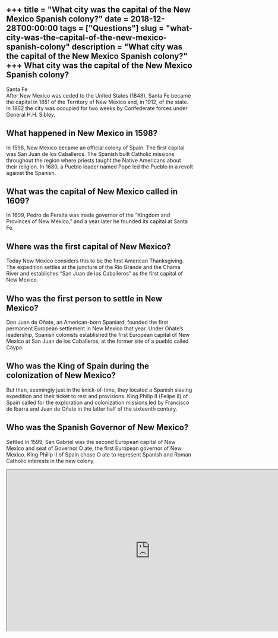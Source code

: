 +++
title = "What city was the capital of the New Mexico Spanish colony?"
date = 2018-12-28T00:00:00
tags = ["Questions"]
slug = "what-city-was-the-capital-of-the-new-mexico-spanish-colony"
description = "What city was the capital of the New Mexico Spanish colony?"
+++
What city was the capital of the New Mexico Spanish colony?
-----------------------------------------------------------

Santa Fe  
After New Mexico was ceded to the United States (1848), Santa Fe became the capital in 1851 of the Territory of New Mexico and, in 1912, of the state. In 1862 the city was occupied for two weeks by Confederate forces under General H.H. Sibley.

What happened in New Mexico in 1598?
------------------------------------

In 1598, New Mexico became an official colony of Spain. The first capital was San Juan de los Caballeros. The Spanish built Catholic missions throughout the region where priests taught the Native Americans about their religion. In 1680, a Pueblo leader named Popé led the Pueblo in a revolt against the Spanish.

What was the capital of New Mexico called in 1609?
--------------------------------------------------

In 1609, Pedro de Peralta was made governor of the “Kingdom and Provinces of New Mexico,” and a year later he founded its capital at Santa Fe.

Where was the first capital of New Mexico?
------------------------------------------

Today New Mexico considers this to be the first American Thanksgiving. The expedition settles at the juncture of the Rio Grande and the Chama River and establishes “San Juan de los Caballeros” as the first capital of New Mexico.

Who was the first person to settle in New Mexico?
-------------------------------------------------

Don Juan de Oñate, an American-born Spaniard, founded the first permanent European settlement in New Mexico that year. Under Oñate’s leadership, Spanish colonists established the first European capital of New Mexico at San Juan de los Caballeros, at the former site of a pueblo called Caypa.

Who was the King of Spain during the colonization of New Mexico?
----------------------------------------------------------------

But then, seemingly just in the knick-of-time, they located a Spanish slaving expedition and their ticket to rest and provisions. King Philip II (Felipe II) of Spain called for the exploration and colonization missions led by Francisco de Ibarra and Juan de Oñate in the latter half of the sixteenth century.

Who was the Spanish Governor of New Mexico?
-------------------------------------------

Settled in 1599, San Gabriel was the second European capital of New Mexico and seat of Governor O ate, the first European governor of New Mexico. King Philip II of Spain chose O ate to represent Spanish and Roman Catholic interests in the new colony.

<iframe allow="accelerometer; autoplay; clipboard-write; encrypted-media; gyroscope; picture-in-picture" allowfullscreen="" class="__youtube_prefs__  epyt-is-override  no-lazyload" data-no-lazy="1" data-origheight="433" data-origwidth="770" data-skipgform_ajax_framebjll="" height="433" id="_ytid_84056" loading="lazy" src="https://www.youtube.com/embed/_6NdNTJHlkA?enablejsapi=1&autoplay=0&cc_load_policy=0&cc_lang_pref=&iv_load_policy=1&loop=0&modestbranding=0&rel=1&fs=1&playsinline=0&autohide=2&theme=dark&color=red&controls=1&" title="YouTube player" width="770"></iframe>
